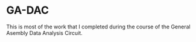 # GA-DAC
This is most of the work that I completed during the course of the General Asembly Data Analysis Circuit.
